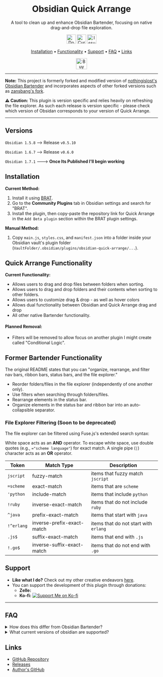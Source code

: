 <h1 align="center">
Obsidian Quick Arrange
</h1>

<p align="center">
A tool to clean up and enhance Obsidian Bartender, focusing on native drag-and-drop file exploration.
</p>

<p align="center">
 <a href="https://github.com/AbyssalSoda/obsidian-quick-arrange/releases"><img height="30px" src="https://img.shields.io/github/downloads/AbyssalSoda/obsidian-quick-arrange/total?color=brightgreen" alt="Downloads"></a>
 <a href="https://github.com/AbyssalSoda/obsidian-quick-arrange/releases"><img height="30px" src="https://img.shields.io/github/v/release/AbyssalSoda/obsidian-quick-arrange?color=brightgreen" alt="Current Release"></a>
 <a href="https://github.com/AbyssalSoda/obsidian-quick-arrange/issues"><img height="30px" src="https://img.shields.io/github/issues/AbyssalSoda/obsidian-quick-arrange?color=brightgreen" alt="Issues Badge"></a>
</p>

<p align="center">
  <a href="#installation">Installation</a> •
  <a href="#quick-arrange-functionality">Functionality</a> •
  <a href="#support">Support</a> •
  <a href="#faq">FAQ</a> •
  <a href="#links">Links</a>
</p>

<p align="center">
 <a href='https://ko-fi.com/I2I1TR6PC' target='_blank'><img height='36' style='border:0px;height:36px;' src='https://storage.ko-fi.com/cdn/kofi1.png?v=3' border='0' alt='Buy Me a Coffee at ko-fi.com' /></a>
</p>

---

**Note:** This project is formerly forked and modified version of [nothingislost's Obsidian Bartender](https://github.com/nothingislost/obsidian-bartender) and incorporates aspects of other forked versions such as [zansbang's fork](https://github.com/zansbang/obsidian-bartender).

**⚠️ Caution:** This plugin is version specific and relies heavily on refreshing the file explorer. As such each release is version specific - please check which version of Obsidan corresponds to your version of Quick Arrange.

---


## Versions
`Obsidian 1.5.8` --> Release `v0.5.10`

`Obsidian 1.6.7` --> Release `v0.6.0`

`Obsidian 1.7.1` ---> **Once Its Published I'll begin working**

## Installation

**Current Method:**
1. Install it using [BRAT](https://github.com/TfTHacker/obsidian42-brat).
2. Go to the **Community Plugins** tab in Obsidian settings and search for "BRAT".
3. Install the plugin, then copy-paste the repository link for Quick Arrange in the `Add Beta plugin` section within the BRAT plugin settings.

**Manual Method:**
1. Copy `main.js`, `styles.css`, and `manifest.json` into a folder inside your Obsidian vault's plugin folder (`VaultFolder/.obsidian/plugins/obsidian-quick-arrange/...`).


## Quick Arrange Functionality

**Current Functionality:**
- Allows users to drag and drop files between folders when sorting.
- Allows users to drag and drop folders and their contents when sorting to other folders.
- Allows users to customize drag & drop - as well as hover colors
- Allows dual functionality between Obsidian and Quick Arrange drag and drop
- All other native Bartender functionality.

#### Planned Removal:
- Filters will be removed to allow focus on another plugin I might create called "Conditional Logic".


## Former Bartender Functionality

The original README states that you can "organize, rearrange, and filter nav bars, ribbon bars, status bars, and the file explorer."

- Reorder folders/files in the file explorer (independently of one another only).
- Use filters when searching through folders/files.
- Rearrange elements in the status bar.
- Organize elements in the status bar and ribbon bar into an auto-collapsible separator.

### File Explorer Filtering (Soon to be deprecated)
The file explorer can be filtered using Fuse.js's extended search syntax:

White space acts as an **AND** operator. To escape white space, use double quotes (e.g., `="scheme language"`) for exact match. A single pipe (`|`) character acts as an **OR** operator.

| Token       | Match Type                 | Description                            |
| ----------- | -------------------------- | -------------------------------------- |
| `jscript`   | fuzzy-match                | items that fuzzy match `jscript`       |
| `=scheme`   | exact-match                | items that are `scheme`                |
| `'python`   | include-match              | items that include `python`            |
| `!ruby`     | inverse-exact-match        | items that do not include `ruby`       |
| `^java`     | prefix-exact-match         | items that start with `java`           |
| `!^erlang`  | inverse-prefix-exact-match | items that do not start with `erlang`  |
| `.js$`      | suffix-exact-match         | items that end with `.js`              |
| `!.go$`     | inverse-suffix-exact-match | items that do not end with `.go`       |



## Support

- **Like what I do?** Check out my other creative endeavors [here](https://abyssalsoda.carrd.co/).
- You can support the development of this plugin through donations:
  - **Zelle:** 
  - **Ko-fi:** [![Support Me on Ko-fi](https://img.shields.io/badge/Support%20Me%20on%20Ko--fi-blue)](https://ko-fi.com/AbyssalSoda)

---

## FAQ

<details> 
<summary> How does this differ from Obsidian Bartender? </summary>
Users are able to move folders along with files interchangably & it works with the latest version of obsidian as of Obsidian v1. 6.7.
</details>

<details> 
<summary> What current versions of obsidian are supported? </summary>
1.5.8 to 1.6.7 at the moment
</details>


## Links

- [GitHub Repository](https://github.com/AbyssalSoda/obsidian-quick-arrange)
- [Releases](https://github.com/AbyssalSoda/obsidian-quick-arrange/releases)
- [Author's GitHub](https://github.com/AbyssalSoda)



